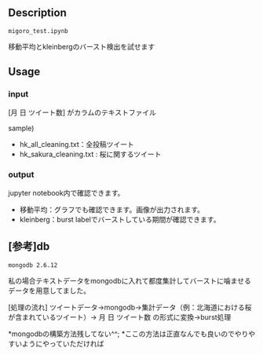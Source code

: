 
## Description
	migoro_test.ipynb
移動平均とkleinbergのバースト検出を試せます

## Usage
### input
[月	日	ツイート数] がカラムのテキストファイル

sample)
- hk_all_cleaning.txt：全投稿ツイート
- hk_sakura_cleaning.txt : 桜に関するツイート

### output
jupyter notebook内で確認できます。
- 移動平均：グラフでも確認できます。画像が出力されます。
- kleinberg：burst labelでバーストしている期間が確認できます。

## [参考]db
	mongodb 2.6.12
私の場合テキストデータをmongodbに入れて都度集計してバーストに噛ませるデータを用意してました。

[処理の流れ]
ツイートデータ→mongodb→集計データ（例：北海道における桜が含まれているツイート）→ 月	日	ツイート数 の形式に変換→burst処理

*mongodbの構築方法残してない^^;
*ここの方法は正直なんでも良いのでやりやすいようにやっていただければ

